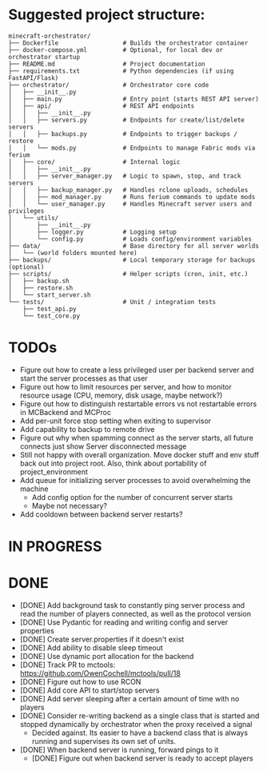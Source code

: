 # Suggested project structure:
```
minecraft-orchestrator/
├── Dockerfile                  # Builds the orchestrator container
├── docker-compose.yml          # Optional, for local dev or orchestrator startup
├── README.md                   # Project documentation
├── requirements.txt            # Python dependencies (if using FastAPI/Flask)
├── orchestrator/               # Orchestrator core code
│   ├── __init__.py
│   ├── main.py                 # Entry point (starts REST API server)
│   ├── api/                    # REST API endpoints
│   │   ├── __init__.py
│   │   ├── servers.py          # Endpoints for create/list/delete servers
│   │   ├── backups.py          # Endpoints to trigger backups / restore
│   │   └── mods.py             # Endpoints to manage Fabric mods via ferium
│   ├── core/                   # Internal logic
│   │   ├── __init__.py
│   │   ├── server_manager.py   # Logic to spawn, stop, and track servers
│   │   ├── backup_manager.py   # Handles rclone uploads, schedules
│   │   ├── mod_manager.py      # Runs ferium commands to update mods
│   │   └── user_manager.py     # Handles Minecraft server users and privileges
│   └── utils/
│       ├── __init__.py
│       ├── logger.py           # Logging setup
│       └── config.py           # Loads config/environment variables
├── data/                       # Base directory for all server worlds
│   └── (world folders mounted here)
├── backups/                    # Local temporary storage for backups (optional)
├── scripts/                    # Helper scripts (cron, init, etc.)
│   ├── backup.sh
│   ├── restore.sh
│   └── start_server.sh
└── tests/                      # Unit / integration tests
    ├── test_api.py
    └── test_core.py
```

# TODOs
- Figure out how to create a less privileged user per backend server and start the server processes as that user
- Figure out how to limit resources per server, and how to monitor resource usage (CPU, memory, disk usage, maybe network?)
- Figure out how to distinguish restartable errors vs not restartable errors in MCBackend and MCProc
- Add per-unit force stop setting when exiting to supervisor
- Add capability to backup to remote drive
- Figure out why when spamming connect as the server starts, all future connects just show Server disconnected message
- Still not happy with overall organization. Move docker stuff and env stuff back out into project root. Also, think about portability of project_environment
- Add queue for initializing server processes to avoid overwhelming the machine
    - Add config option for the number of concurrent server starts
    - Maybe not necessary?
- Add cooldown between backend server restarts?

# IN PROGRESS

# DONE
- [DONE] Add background task to constantly ping server process and read the number of players connected, as well as the protocol version
- [DONE] Use Pydantic for reading and writing config and server properties
- [DONE] Create server.properties if it doesn't exist
- [DONE] Add ability to disable sleep timeout
- [DONE] Use dynamic port allocation for the backend
- [DONE] Track PR to mctools: https://github.com/OwenCochell/mctools/pull/18
- [DONE] Figure out how to use RCON
- [DONE] Add core API to start/stop servers
- [DONE] Add server sleeping after a certain amount of time with no players
- [DONE] Consider re-writing backend as a single class that is started and stopped dynamically by orchestrator when the proxy received a signal
    - Decided against. Its easier to have a backend class that is always running and supervises its own set of units.
- [DONE] When backend server is running, forward pings to it
    - [DONE] Figure out when backend server is ready to accept players
